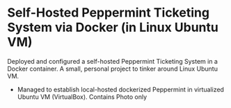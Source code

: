 # Self-Hosted Peppermint Ticketing System via Docker (in Linux Ubuntu VM)
Deployed and configured a self-hosted Peppermint Ticketing System in a Docker container. A small, personal project to tinker around Linux Ubuntu VM.
* Managed to establish local-hosted dockerized Peppermint in virtualized Ubuntu VM (VirtualBox). Contains Photo only
